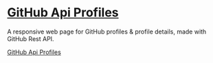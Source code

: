 # [GitHub Api Profiles](https://jaeger-dvlp.github.io/githubapi/)

A responsive web page for GitHub profiles & profile details, made with GitHub Rest API.

[GitHub Api Profiles](https://jaeger-dvlp.github.io/githubapi/)
